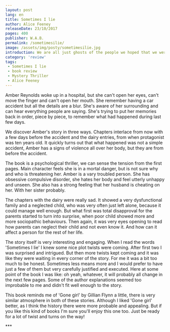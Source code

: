 ```yaml
---
layout: post
lang: en
title: Sometimes I lie
author: Alice Feeney
releaseDate: 23/10/2017
pages: 400
publisher: W.A.B.
permalink: /sometimesilie/
image: /assets/img/posty/sometimesilie.jpg
introduction: We are all just ghosts of the people we hoped that we were and counterfeit replicas of the people we wanted to be.
category: 'review'
tags:
 - Sometimes I lie
 - book review
 - Mystery Thriller
 - Alice Feeney
---
```

  Amber Reynolds woke up in a hospital, but she can't open her eyes, can't move the finger and can't open her mouth. She remember having a car accident but all the details are a blur. She's aware of her surrounding and can hear everything people are saying. She's trying to put her memories back in order, piece by piece, to remember what had happened during last few days.

  We discover Amber's story in three ways. Chapters interlace from now with a few days before the accident and the dairy entries, from when protagonist was ten years old. It quickly turns out that what happened was not a simple accident, Amber has a signs of violence all over her body, but they are from before the accident.

  The book is a psychological thriller, we can sense the tension from the first pages. Main character feels she is in a mortal danger, but is not sure why and who is threatening her. Amber is a vary troubled person. She has obsessive compulsive disorder, she hates her body and feel utterly unhappy and unseen. She also has a strong feeling that her husband is cheating on her. With her sister probably.

  The chapters with the dairy were really sad. It showed a very dysfunctional family and a neglected child, who was very often just left alone, because it could manage well enough. But what first was total disapproval for the parents started to turn into surprise, when poor child showed more and more sociopathic behaviours. Then again, it was very eyes opening to read how parents can neglect their child and not even know it. And how can it affect a person for the rest of her life.

  The story itself is very interesting and engaging. When I read the words 'Sometimes I lie' I knew some nice plot twists were coming. After first two I was surprised and intrigued. But then more twists kept coming and it was like they were waiting in every corner of the story. For me it was a bit too much to be honest. Sometimes less means more and I would prefer to have just a few of them but very carefully justified and executed. Here at some point of the book I was like: oh yeah, whatever, it will probably all change in the next few pages. Some of the author explanations seemed too improbable to me and didn't fit well enough to the story.

  This book reminds me of 'Gone girl' by Gillian Flynn a little, there is very similar atmosphere in both of these stories. Although I liked 'Gone girl' better, as I think the history there were more probable and appealing. But if you like this kind of books I'm sure you'll enjoy this one too. Just be ready for a lot of twist and turns on the way!




  \*\*\*
